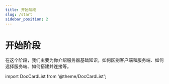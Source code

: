 ```yaml
---
title: 开始阶段
slug: /start
sidebar_position: 2
---
```


# 开始阶段

在这个阶段，我们主要为你介绍服务器基础知识，如何区别客户端和服务端、如何选择服务端、如何搭建并连接等。

import DocCardList from '@theme/DocCardList';

<DocCardList />
